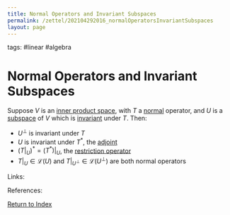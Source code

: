 ```yaml
---
title: Normal Operators and Invariant Subspaces
permalink: /zettel/202104292016_normalOperatorsInvariantSubspaces
layout: page
---
```

tags: #linear #algebra

# Normal Operators and Invariant Subspaces

Suppose $V$ is an [inner product space](202102141708_innerProductSpace), with $T$ a [normal](202102162200_normalOperatorDefinition)
operator, and $U$ is a [subspace](202102061429_subspaceDefinition) of $V$ which is [invariant](202102120907_invariantSubspace) 
under $T$. Then:
- $U^{\bot}$ is invariant under $T$
- $U$ is invariant under $T^{\ast}$, the [adjoint](202102161843_adjointDefinition)
- $(T \vert_{U})^{\ast} = (T^{\ast}) \vert_U$, the [restriction operator](202102121258_restrictionOperatorDefinition)
- $T \vert_U \in \mathcal{L}(U)$ and $T \vert_{U^{\bot}} \in \mathcal{L} ( U^{\bot} )$ are both normal operators

Links: 

References: 

[Return to Index](index)